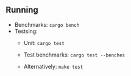 ## Running

- Benchmarks: `cargo bench`
- Testsing:
  - Unit: `cargo test`
  - Test benchmarks: `cargo test --benches`
  
  - Alternatively: `make test`
